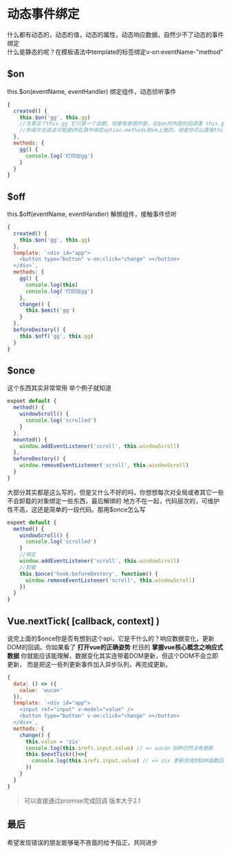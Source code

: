 # 动态事件绑定
什么都有动态的，动态的值，动态的属性，动态响应数据，自然少不了动态的事件绑定    
什么是静态的呢？在模板语法中template的标签绑定v-on:eventName-"method"

## $on
this.$on(eventName, eventHandler) 绑定组件，动态侦听事件
```javascript
{
  created() {
    this.$on('gg', this.gg) 
    //注意这个this.gg 它只是一个函数，但是有意思的是，在$on的內部的回调里 this.gg.call(this) 是这么执行的
    //你或许会说这可能是VM在其中绑定option.methods到vm上做的，但是你可以直接this.$on('gg', ()=>{console.log(this)}) 试试
  },
  methods: {
    gg() {
      console.log('打印出gg')
    }
  }
}
```
## $off
this.$off(eventName, eventHandler) 解绑组件，接触事件侦听
```javascript
{
  created() {
    this.$on('gg', this.gg) 
  },
  template: `<div id="app">
    <button type="button" v-on:click="change" ></button>
  </div>`,
  methods: {
    gg() {
      console.log(this)
      console.log('打印出gg')
    },
    change() {
      this.$emit('gg')
    }
  },
  beforeDestory() {
    this.$off('gg', this.gg) 
  }
}
```

## $once
这个东西其实非常常用
举个例子就知道
```javascript
expoet default {
  method() {
    windowScroll() {
      console.log('scrolled')
    }
  },
  mounted() {
    window.addEventListener('scroll', this.windowScroll)
  },
  beforeDestory() {
    window.removeEventListener('scroll', this.windowScroll)
  }
}
```
大部分其实都是这么写的，但是又什么不好的吗，你想想每次对全局或者其它一些不会卸载的对象绑定一些东西，最后解绑的
地方不在一起，代码层次的，可维护性不高，这还是简单的一段代码。那用$once怎么写
```javascript
expoet default {
  method() {
    windowScroll() {
      console.log('scrolled')
    }
    //绑定
    window.addEventListener('scroll', this.windowScroll)
    //卸载
    this.$once('hook:beforeDestory', function() {
      window.removeEventListener('scroll', this.windowScroll)
    })
  }
}
```

## Vue.nextTick( [callback, context] )
说完上面的$once你是否有想到这个api，它是干什么的？响应数据变化，更新DOM的回调。你如果看了
**打开vue的正确姿势** 栏目的 **掌握vue核心概念之响应式数据** 你就能应该能理解，数据变化其实连带着DOM更新，但这个DOM不会立即更新，
而是把这一些列更新事件加入异步队列，再完成更新。
```javascript
{
  data: () => ({
    value: 'wucan'
  }),
  template: `<div id="app">
    <input ref="input" v-model="value" />
    <button type="button" v-on:click="change" ></button>
  </div>`,
  methods: {
    change() {
      this.value = 'zix'
      console.log(this.$refs.input.value) // => wucan DOM仍然没有更新
      this.$nextTick(()=>{
        console.log(this.$refs.input.value) // => zix 更新完成的DOM函数回调
      })
    }
  }
}
```
> 可以直接通过promise完成回调 版本大于2.1

## 最后
希望发现错误的朋友能够毫不吝啬的给予指正，共同进步